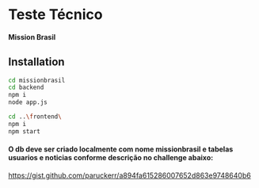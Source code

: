 # Teste Técnico
#### Mission Brasil

## Installation

```sh
cd missionbrasil
cd backend
npm i
node app.js

cd ..\frontend\
npm i
npm start
```
#### O db deve ser criado localmente com nome missionbrasil e tabelas usuarios e noticias conforme descrição no challenge abaixo:

https://gist.github.com/paruckerr/a894fa615286007652d863e9748640b6
